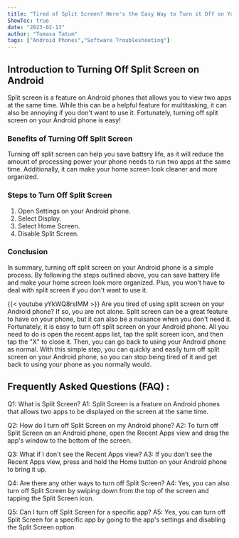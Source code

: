 ```yaml
---
title: "Tired of Split Screen? Here's the Easy Way to Turn it Off on Your Android Phone!"
ShowToc: true 
date: "2023-02-13"
author: "Tomasa Tatum" 
tags: ["Android Phones","Software Troubleshooting"]
---
```

## Introduction to Turning Off Split Screen on Android

Split screen is a feature on Android phones that allows you to view two apps at the same time. While this can be a helpful feature for multitasking, it can also be annoying if you don't want to use it. Fortunately, turning off split screen on your Android phone is easy! 

### Benefits of Turning Off Split Screen

Turning off split screen can help you save battery life, as it will reduce the amount of processing power your phone needs to run two apps at the same time. Additionally, it can make your home screen look cleaner and more organized. 

### Steps to Turn Off Split Screen 

1. Open Settings on your Android phone. 
2. Select Display. 
3. Select Home Screen. 
4. Disable Split Screen. 

### Conclusion 

In summary, turning off split screen on your Android phone is a simple process. By following the steps outlined above, you can save battery life and make your home screen look more organized. Plus, you won't have to deal with split screen if you don't want to use it.

{{< youtube yYkWQ8rsIMM >}} 
Are you tired of using split screen on your Android phone? If so, you are not alone. Split screen can be a great feature to have on your phone, but it can also be a nuisance when you don't need it. Fortunately, it is easy to turn off split screen on your Android phone. All you need to do is open the recent apps list, tap the split screen icon, and then tap the "X" to close it. Then, you can go back to using your Android phone as normal. With this simple step, you can quickly and easily turn off split screen on your Android phone, so you can stop being tired of it and get back to using your phone as you normally would.

## Frequently Asked Questions (FAQ) :
Q1: What is Split Screen?
A1: Split Screen is a feature on Android phones that allows two apps to be displayed on the screen at the same time.

Q2: How do I turn off Split Screen on my Android phone?
A2: To turn off Split Screen on an Android phone, open the Recent Apps view and drag the app's window to the bottom of the screen.

Q3: What if I don't see the Recent Apps view?
A3: If you don't see the Recent Apps view, press and hold the Home button on your Android phone to bring it up.

Q4: Are there any other ways to turn off Split Screen?
A4: Yes, you can also turn off Split Screen by swiping down from the top of the screen and tapping the Split Screen icon.

Q5: Can I turn off Split Screen for a specific app?
A5: Yes, you can turn off Split Screen for a specific app by going to the app's settings and disabling the Split Screen option.


